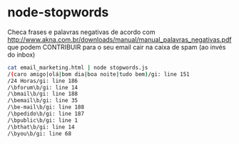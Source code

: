 # node-stopwords
Checa frases e palavras negativas de acordo com http://www.akna.com.br/downloads/manual/manual_palavras_negativas.pdf
que podem CONTRIBUIR para o seu email cair na caixa de spam (ao invés do inbox)

```bash
cat email_marketing.html | node stopwords.js
/(caro amigo|olá|bom dia|boa noite|tudo bem)/gi: line 151
/24 Horas/gi: line 186
/\bforum\b/gi: line 14
/\bmail\b/gi: line 188
/\bemail\b/gi: line 35
/\be-mail\b/gi: line 188
/\bpedido\b/gi: line 187
/\bpublic\b/gi: line 1
/\bthat\b/gi: line 14
/\byou\b/gi: line 68
```
